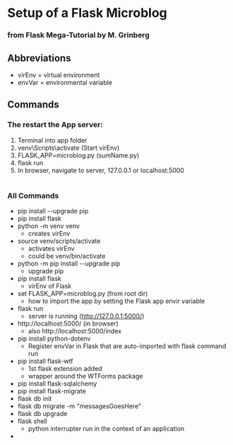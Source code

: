 # Setup of a Flask Microblog
### from Flask Mega-Tutorial by M. Grinberg
## Abbreviations
* virEnv = virtual environment
* envVar = environmental variable
## Commands
### The restart the App server:
1. Terminal into app folder
2. venv\Scripts\activate (Start virEnv)
3. FLASK_APP=microblog.py (sumName.py)
4. flask run
5. In browser, navigate to server, 127.0.0.1 or localhost:5000
# 
### All Commands
* pip install --upgrade pip
* pip install flask
* python -m venv venv
    * creates virEnv
* source venv/scripts/activate
    * activates virEnv
    * could be venv/bin/activate
* python -m pip install --upgrade pip
    * upgrade pip
* pip install flask
    * virEnv of Flask
* set FLASK_APP=microblog.py (from root dir)
    * how to import the app by setting the Flask app envir variable
* flask run
    * server is running (http://127.0.0.1:5000/)
* http://localhost:5000/ (in browser)
    * also http://localhost:5000/index
* pip install python-dotenv
    * Register envVar in Flask that are auto-imported with flask command run
* pip install flask-wtf
    * 1st flask extension added
    * wrapper around the WTForms package
* pip install flask-sqlalchemy
* pip install flask-migrate
* flask db init
* flask db migrate -m "messagesGoesHere"
* flask db upgrade
* flask shell
    * python interrupter run in the context of an application
* 